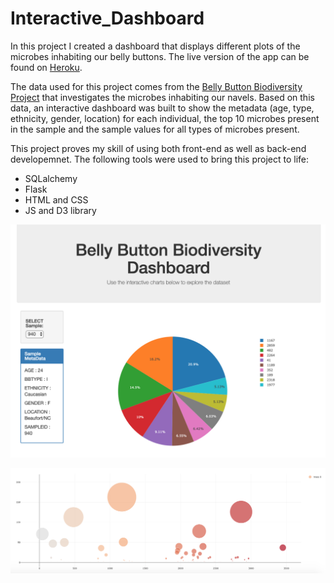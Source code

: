 # Interactive_Dashboard
In this project I created a dashboard that displays different plots of the microbes inhabiting our belly buttons. The live version of the app can be found on [Heroku](https://belly-button-microbes.herokuapp.com/).  

The data used for this project comes from the [Belly Button Biodiversity Project](http://robdunnlab.com/projects/belly-button-biodiversity/) that investigates the microbes inhabiting our navels. Based on this data, an interactive dashboard was built to show the metadata (age, type, ethnicity, gender, location) for each individual, the top 10 microbes present in the sample and the sample values for all types of microbes present. 

This project proves my skill of using both front-end as well as back-end developemnet. The following tools were used to bring this project to life:
- SQLalchemy
- Flask
- HTML and CSS
- JS and D3 library

![Pie Graph](pie_chart_example.png)

![Bubble Plot](bubble_plot_example.png)


